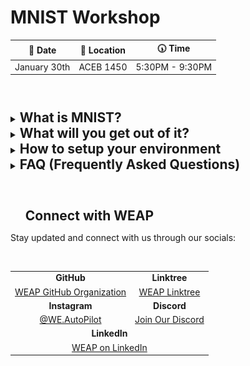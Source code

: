 # MNIST Workshop

<div align="center">

| 📅 Date       | 📍 Location | 🕠 Time         |
|:------------:|:-----------:|:---------------:|
| January 30th |  ACEB 1450   | 5:30PM - 9:30PM |

</div>

#

</br>

<details>
<summary><h2 style="display: inline; border-bottom: none;">What is MNIST?</h2></summary>
</br>

The MNIST dataset (Modified National Institute of Standards and Technology database) is a widely used benchmark dataset in machine learning, particularly for image processing and computer vision tasks. Think of it like computer vision's "Hello world!". 

The dataset consists of 70,000 grayscale images of handwritten digits (0-9), each of size 28x28 pixels.

- **Training and Testing:** It is divided into 60,000 training images and 10,000 testing images.

- **Purpose:** The dataset is commonly used to train and evaluate classification algorithms, serving as a foundational task in deep learning and neural network research.

- **Simplicity:** Its small size and pre-processed, normalized format make it ideal for testing models and concepts with low computational overhead.

<div align="center">
    <img src="README_assets/MNIST_Visualization.gif" alt="Neural Network of MNIST">
    <p><em>Convolutional Neural Network of MNIST - Visualization</em></p>
</div>

</br>
</details>

<details>
<summary>
<h2 style="display: inline; border-bottom: none;">What will you get out of it?</h2>
</summary>

</br>

**1. Understanding Neural Networks**

- Learning about neural networks at our workshop provides a hands-on introduction to the foundations of machine learning. You will explore the theory behind how neural networks function, including the role of layers, the concept of a CNN, and the challenges of overfitting. By the end, you will gain a theoretical understanding of AI software engineering and its practical applications in developing intelligent systems.

**2. Hands-On with Machine Learning Frameworks**

- You will gain experience using popular ML frameworks like TensorFlow or PyTorch while working on MNIST. This practical exposure is directly transferable to projects requiring real-world datasets, such as vehicle navigation or obstacle detection.

**3. Confidence Building:**

- Solving MNIST problems helps you grasp the logic behind AI and ML systems in a simple, manageable way. This builds you confidence to dive into more challenging tasks like training models on real-world traffic or environmental data.

**4. A Machine Learning Project YOU made!**

- Who doesn’t want a project showcasing machine learning skills on their resume? A completed MNIST project not only demonstrates technical ability but also signals a willingness to learn and tackle foundational AI problems, making you more attractive to employers in tech and AI industries.

</br>

</details>

<details>
<summary>
<h2 style="display: inline; border-bottom: none;">
How to setup your environment
</h2>
</summary>

</br>

<div align="center">

Before coming in to the workshop please complete the following steps.

</div>

***Note: Windows and MacOS are very similar, thus only key differences are highlighted. If you need help with any part of this setup, be sure to join the Discord here:***

<div align="center">
    <a href="https://discord.gg/HuJCHCSVB2">Discord Link</a>
</div>

</br>

<details>
<summary>
<h3 style="display: inline; border-bottom: none;">1. Download and Install Visual Studio Code (VS Code)</h3>
</summary>

- Open your web browser and go to the [VS Code Download Page](https://code.visualstudio.com/).

- Click the **Download for your OS** button (Windows, Mac, or Linux).

- Once the download is complete, run the installer:
   - **Windows:** Double-click the `.exe` file and follow the prompts.
   - **Mac:** Open the `.dmg` file and drag the VS Code icon to your Applications folder.
   - **Linux:** Follow the instructions provided for your distribution.

- During installation (Windows only):
   - Check the box for **"Add to PATH"** when prompted.
   - Check any other options you find useful, like creating a desktop icon.

<div align="center">
    <img src="README_assets/image-1.png" alt="Download Page">
    <p><em>Once you load up the page, click "Download" in top right, and choose your OS</em></p>
</div>
</details>

<details>
<summary>
<h3 style="display: inline; border-bottom: none;">2. Download and Install Python 3.12.x</h3>
</summary>

- Go to the [Python Downloads Page](https://www.python.org/downloads/).

- Scroll down to "Looking for a specific release?"

- Click **Download** on your choice of 3.12.x Python ***(We will be downloading 3.12.8 for this tutorial)***.
   - We are using an older version of Python because you may encounter issues with some library's support for the latest version.

- Scroll to the bottom and choose the installer appropriate for your operating system:
   - **Windows (64-bit):** Select "Windows installer (64-bit)".
   - **Mac:** Select "macOS 64-bit universal2 installer".
   - **Linux:** Follow the instructions provided for your distribution or use the source tarball.

- Run the installer:
   - **Windows:** Check the box for **"Add Python to PATH"** and click **Install Now**.
   - **Mac:** Follow the installation steps.
   - **Linux:** Use your package manager or download the appropriate package.
   
- Verify the installation:
   - Open a terminal or command prompt and type:
     ```ps
     python --version
     ```
     or
     ```ps
     python3 --version
     ```
   - You should see something like `Python 3.12.x`.
</details>

<details>
<summary>
<h3 style="display: inline; border-bottom: none;">3. Install the Python Extension in VS Code</h3>
</summary>

- Open VS Code.

- Go to the Extensions Marketplace:
   - Click the **Extensions** icon on the left sidebar (it looks like four squares).

- Search for **"Python"** in the search bar.

- Select the extension developed by Microsoft and click **Install**.

- Once installed, restart VS Code to ensure the extension loads properly.

<div align="center">
    <img src="README_assets/image.png" alt="Python Extension Page">
    <p><em>Python Extension Page in VS Code.</em></p>
</div>
</details>

<details>
<summary>
<h3 style="display: inline; border-bottom: none;">4. Set Up Python in VS Code</h3>
</summary>

- Open VS Code and press **Ctrl + Shift + P** (Windows/Linux) or **Cmd + Shift + P** (Mac) to open the Command Palette.

- Type **"Python: Select Interpreter"** and click on it.

- From the list of Python interpreters, select the one corresponding to Python 3.12.x.
   - If you don’t see it, make sure Python is installed and added to your PATH.

<div align="center">
    <img src="README_assets/image-2.png" alt="Python Extension Page">
    <p><em>Python Extension Page in VS Code.</em></p>
</div>
</details>

<details>
<summary>
<h3 style="display: inline; border-bottom: none;">5. Create and Run a Python File in VS Code</h3>
</summary>

- Create a new folder for your project on your computer (e.g., `HelloWorldProject`).

- Open the folder in VS Code:
   - Go to **File > Open Folder...** and select the folder you created.

- Create a new Python file:
   - Click the **New File** button in the Explorer sidebar (or press **Ctrl + N** / **Cmd + N**).
   - Save the file as `hello_world.py` (ensure it has a `.py` extension).

- Write the following code in the file:

   ```python
   print("Hello, World!")
   ```

- Run the Python file:
   - Right-click anywhere in the code editor and select **"Run Python File in Terminal"**.
   - Alternatively, press **Ctrl + F5** (Windows/Linux) or **Cmd + F5** (Mac).

- Check the terminal at the bottom of VS Code for the output. You should see:
   ```
   Hello, World!
   ```
</details>

<details>
<summary>
<h3 style="display: inline; border-bottom: none;">6. Verify Your Setup</h3>
</summary>

- Confirm that:
   - VS Code is installed and working.
   - Python 3.12.x is installed and added to PATH.
   - The Python extension is installed and configured in VS Code.
   - You can successfully run a Python script and see the output.

- Celebrate! 🎉 You’ve set up your environment and run your first Python program in VS Code!
- You may feels as though this was simple, but we are just getting to the good part!
   - Attend the workshop session to write your first Convolutional Neural Network!
</details>

<details>
<summary>
<h3 style="display: inline; border-bottom: none;">7. Set Up a Python Virtual Environment (Highly Recommended)</h3>
</summary>

A virtual environment helps isolate your Python projects, ensuring that dependencies for one project don’t conflict with others. This is especially useful when working with machine learning libraries that may have version-specific requirements.

#### Windows

1. **Create a virtual environment**:
   Navigate to your project folder, then in the terminal or command prompt and run:
   ```ps
   python -m venv .venv
   ```

2. **Activate the virtual environment**:
   ```ps
   .venv/Scripts/activate
   ```

3. **Verify activation**:
   You should see `(venv)` at the beginning of your terminal prompt, indicating the environment is active.

#### MacOS/Linux

1. **Create a virtual environment**:
   Navigate to your project folder in the terminal and run:
   ```bash
   python -m venv .venv
   ```

2. **Activate the virtual environment**:
   ```bash
   source .venv/bin/activate
   ```

3. **Verify activation**:
   You should see `(venv)` at the beginning of your terminal prompt, indicating the environment is active.

#### Why Virtual Environments?

- **Dependency Management**: Keeps project dependencies isolated, avoiding version conflicts.
- **Portability**: Makes it easier to share projects without worrying about global Python package versions.
- **Clean Development Environment**: Prevents clutter in your global Python installation.

> **Tip**: To deactivate the environment, type:
> ```bash
> deactivate
> ```
</details>

<details>
<summary>
<h3 style="display: inline; border-bottom: none;">8. Install Git and Set Up a Repository (Recommended)</h3>
</summary>

Version control is a key skill for any developer. Git allows you to track changes, collaborate effectively, and revert to previous versions of your code when needed.

#### Windows

1. **Download and install Git**:
   - Visit the [Git website](https://git-scm.com/) and download the installer.
   - Run the installer and follow the default setup instructions.
   - Ensure the option **"Add Git to PATH"** is selected during installation.

2. **Verify the installation**:
   Open a command prompt and type:
   ```ps
   git --version
   ```

#### MacOS/Linux

1. **Install Git**:
   - On MacOS:
     Use homebrew:
     ```bash
     brew install git
     ```

    If you don't have homebrew installed run the following in your terminal:
   ```bash
   /bin/bash -c "$(curl -fsSL https://raw.githubusercontent.com/Homebrew/install/HEAD/install.sh)"
   ```
   
   - On Linux:
     ```bash
     sudo apt-get install git
     ```

1. **Verify the installation**:
   ```bash
   git --version
   ```

#### Set Up a Repository

1. **Initialize a Git repository**:
   In your project folder, run:
   ```bash
   git init
   ```

2. **Add files to the repository**:
   ```bash
   git add .
   ```

3. **Commit your changes**:
   ```bash
   git commit -m "Initial commit"
   ```

4. **Link to a remote repository (e.g., GitHub)**:
   - Create a new repository on GitHub.
   - Copy the repository URL and run:
     ```bash
     git remote add origin <repository-url>
     git branch -M main
     git push -u origin main
     ```

> **Tip**: Git is essential for collaborating on projects and keeping a reliable history of your work. Your best bet to become skillful at Git is practice and some tutorial videos on YouTube.
</details>

</br>

</details>

<details>
<summary>
<h2 style="display: inline; border-bottom: none;">
FAQ (Frequently Asked Questions)
</h2>
</summary>

</br>

**Q: Where is the solution to creating the MNIST CNN (Convolutional Neural Network)?**

    We will update this repository with the full solution and some explanations for certain parts after the completion of the workshop at the previously specified date.

**Q: Do I need prior machine learning experience to attend this workshop?**

    No prior experience is necessary! We will start with the basics of MNIST and Python setup, so beginners are welcome. However, familiarity with Python will be helpful.

**Q: What if I encounter issues setting up Python or VS Code?**

    Please refer to the step-by-step instructions provided in the setup guide. If issues persist, feel free to join our Discord server for assistance.

**Q: Will we use datasets other than MNIST in this workshop?**

    This workshop is focused on MNIST as it is a beginner-friendly dataset. Future, more advanced workshops may include other datasets, such as CIFAR-10 or custom datasets.

**Q: Can I use a Mac or Linux system for the workshop?**

    Yes! The setup instructions are similar for Mac and Linux. We have provided steps for all platforms in the setup guide.

**Q: Is there any cost associated with the workshop?**

    No, this workshop is completely free and open to all students that RSVP'd through the google form shared on all of our socials.

**Q: What tools or frameworks will be used for building the CNN?**

    We will use Python with a popular machine learning library called PyTorch to create and train the CNN.

**Q: Who can I contact if I have questions after the workshop?**

    Join our Discord server or reach out to any of the WEAP organizers. Details will be provided during the workshop.
</details>

</br>

#

<div id="toc">
    <ul style="list-style: none;">
        <summary>
            <h2 style="display: inline; border-bottom: none;">
                <b>Connect with WEAP</b>
            </h2>
        </summary>
    </ul>
</div>

Stay updated and connect with us through our socials:

<br>
<div align="center">
  <table>
    <tr>
      <td align="center"><strong>GitHub</strong></td>
      <td align="center"><strong>Linktree</strong></td>
    </tr>
    <tr>
      <td align="center"><a href="https://github.com/WE-Autopilot">WEAP GitHub Organization</a></td>
      <td align="center"><a href="https://linktr.ee/we.autopilot">WEAP Linktree</a></td>
    </tr>
    <tr>
      <td align="center"><strong>Instagram</strong></td>
      <td align="center"><strong>Discord</strong></td>
    </tr>
    <tr>
      <td align="center"><a href="https://instagram.com/we.autopilot">@WE.AutoPilot</a></td>
      <td align="center"><a href="https://discord.gg/HuJCHCSVB2">Join Our Discord</a></td>
    </tr>
    <tr>
      <td colspan="2" align="center"><strong>LinkedIn</strong></td>
    </tr>
    <tr>
      <td colspan="2" align="center"><a href="https://linkedin.com/company/we-autopilot-club">WEAP on LinkedIn</a></td>
    </tr>
  </table>
</div>

